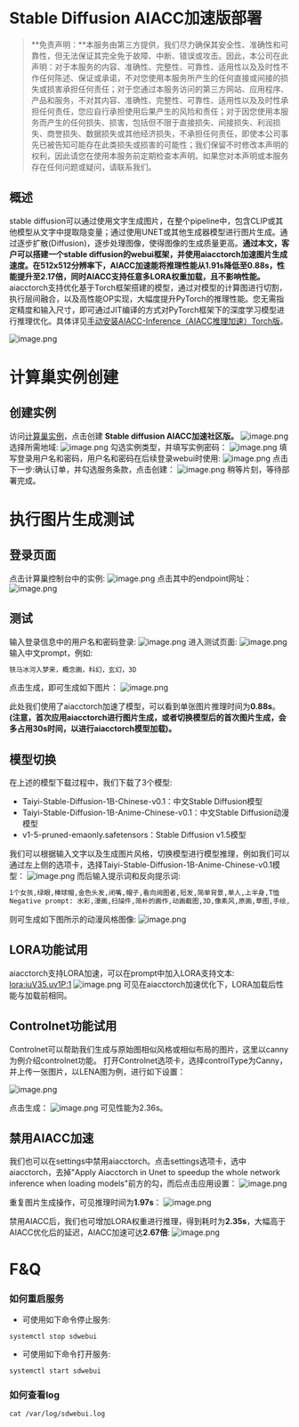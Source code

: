 # Stable Diffusion AIACC加速版部署

>**免责声明：**本服务由第三方提供，我们尽力确保其安全性、准确性和可靠性，但无法保证其完全免于故障、中断、错误或攻击。因此，本公司在此声明：对于本服务的内容、准确性、完整性、可靠性、适用性以及及时性不作任何陈述、保证或承诺，不对您使用本服务所产生的任何直接或间接的损失或损害承担任何责任；对于您通过本服务访问的第三方网站、应用程序、产品和服务，不对其内容、准确性、完整性、可靠性、适用性以及及时性承担任何责任，您应自行承担使用后果产生的风险和责任；对于因您使用本服务而产生的任何损失、损害，包括但不限于直接损失、间接损失、利润损失、商誉损失、数据损失或其他经济损失，不承担任何责任，即使本公司事先已被告知可能存在此类损失或损害的可能性；我们保留不时修改本声明的权利，因此请您在使用本服务前定期检查本声明。如果您对本声明或本服务存在任何问题或疑问，请联系我们。

## 概述
stable diffusion可以通过使用文字生成图片，在整个pipeline中，包含CLIP或其他模型从文字中提取隐变量；通过使用UNET或其他生成器模型进行图片生成。通过逐步扩散(Diffusion)，逐步处理图像，使得图像的生成质量更高。**通过本文，客户可以搭建一个stable diffusion的webui框架，并使用aiacctorch加速图片生成速度。在512x512分辨率下，AIACC加速能将推理性能从1.91s降低至0.88s，性能提升至2.17倍，同时AIACC支持任意多LORA权重加载，且不影响性能。**
aiacctorch支持优化基于Torch框架搭建的模型，通过对模型的计算图进行切割，执行层间融合，以及高性能OP实现，大幅度提升PyTorch的推理性能。您无需指定精度和输入尺寸，即可通过JIT编译的方式对PyTorch框架下的深度学习模型进行推理优化。具体详见[手动安装AIACC-Inference（AIACC推理加速）Torch版](https://help.aliyun.com/document_detail/317822.html)。


![image.png](1.png)
# 计算巢实例创建
## 创建实例
访问[计算巢实例](https://computenest.console.aliyun.com/user/cn-hangzhou/recommendService)，点击创建
**Stable diffusion AIACC加速社区版。**
![image.png](2.png)
选择所需地域:
![image.png](3.png)
勾选实例类型，并填写实例密码：
![image.png](4.png)
填写登录用户名和密码，用户名和密码在后续登录webui时使用:
![image.png](5.png)
点击下一步:确认订单，并勾选服务条款，点击创建：
![image.png](6.png)
稍等片刻，等待部署完成。
# 执行图片生成测试
## 登录页面
点击计算巢控制台中的实例:
![image.png](7.png)
点击其中的endpoint网址：
![image.png](8.png)
## 测试
输入登录信息中的用户名和密码登录:
![image.png](9.png)
进入测试页面:
![image.png](10.png)
输入中文prompt，例如:
```bash
铁马冰河入梦来，概念画，科幻，玄幻，3D
```
点击生成，即可生成如下图片：
![image.png](11.png)

此处我们使用了aiacctorch加速了模型，可以看到单张图片推理时间为**0.88s**。**(注意，首次应用aiacctorch进行图片生成，或者切换模型后的首次图片生成，会多占用30s时间，以进行aiacctorch模型加载)。**
## 模型切换
在上述的模型下载过程中，我们下载了3个模型:

- Taiyi-Stable-Diffusion-1B-Chinese-v0.1：中文Stable Diffusion模型
- Taiyi-Stable-Diffusion-1B-Anime-Chinese-v0.1：中文Stable Diffusion动漫模型
- v1-5-pruned-emaonly.safetensors：Stable Diffusion v1.5模型

我们可以根据输入文字以及生成图片风格，切换模型进行模型推理，例如我们可以通过左上侧的选项卡，选择Taiyi-Stable-Diffusion-1B-Anime-Chinese-v0.1模型：
![image.png](12.png)
而后输入提示词和反向提示词:
```bash
1个女孩,绿眼,棒球帽,金色头发,闭嘴,帽子,看向阅图者,短发,简单背景,单人,上半身,T恤
Negative prompt: 水彩,漫画,扫描件,简朴的画作,动画截图,3D,像素风,原画,草图,手绘,铅笔
```
则可生成如下图所示的动漫风格图像:
![image.png](13.png)
## LORA功能试用
aiacctorch支持LORA加速，可以在prompt中加入LORA支持文本:  <lora:iuV35.uv1P:1>
![image.png](14.png)
可见在aiacctorch加速优化下，LORA加载后性能与加载前相同。

## Controlnet功能试用
Controlnet可以帮助我们生成与原始图相似风格或相似布局的图片，这里以canny为例介绍controlnet功能。
打开Controlnet选项卡，选择controlType为Canny，并上传一张图片，以LENA图为例，进行如下设置：

![image.png](15.png)

点击生成：
![image.png](16.png)
可见性能为2.36s。

## 禁用AIACC加速
我们也可以在settings中禁用aiacctorch。点击settings选项卡，选中aiacctorch，去掉"Apply Aiacctorch in Unet to speedup the whole network inference when loading models"前方的勾，而后点击应用设置：
![image.png](17.png)

重复图片生成操作，可见推理时间为**1.97s**：
![image.png](18.png)

禁用AIACC后，我们也可增加LORA权重进行推理，得到耗时为**2.35s**，大幅高于AIACC优化后的延迟，AIACC加速可达**2.67倍**:
![image.png](19.png)

# F&Q
### 如何重启服务
- 可使用如下命令停止服务:
```shell
systemctl stop sdwebui 
```
- 可使用如下命令打开服务:
```shell
systemctl start sdwebui
```
### 如何查看log
```shell
cat /var/log/sdwebui.log
```
